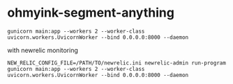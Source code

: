 # ohmyink-segment-anything


```
gunicorn main:app --workers 2 --worker-class uvicorn.workers.UvicornWorker --bind 0.0.0.0:8000 --daemon
```


with newrelic monitoring
```
NEW_RELIC_CONFIG_FILE=/PATH/TO/newrelic.ini newrelic-admin run-program gunicorn main:app --workers 2 --worker-class uvicorn.workers.UvicornWorker --bind 0.0.0.0:8000 --daemon
```